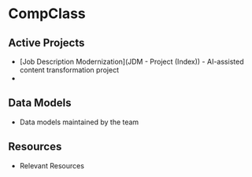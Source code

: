# CompClass
## Active Projects
- [Job Description Modernization](JDM - Project (Index)) - AI-assisted content transformation project
- 

## Data Models
- Data models maintained by the team

## Resources
- Relevant Resources

